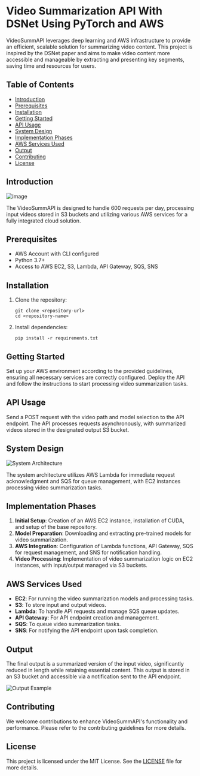 # Video Summarization API With DSNet Using PyTorch and AWS

VideoSummAPI leverages deep learning and AWS infrastructure to provide an efficient, scalable solution for summarizing video content. This project is inspired by the DSNet paper and aims to make video content more accessible and manageable by extracting and presenting key segments, saving time and resources for users.

## Table of Contents

- [Introduction](#introduction)
- [Prerequisites](#prerequisites)
- [Installation](#installation)
- [Getting Started](#getting-started)
- [API Usage](#api-usage)
- [System Design](#system-design)
- [Implementation Phases](#implementation-phases)
- [AWS Services Used](#aws-services-used)
- [Output](#output)
- [Contributing](#contributing)
- [License](#license)

## Introduction

![image](https://github.com/anvithalolla/Video_Summarization_API/assets/55392153/995d4d01-4234-49de-9093-98ac384c8a34)

The VideoSummAPI is designed to handle 600 requests per day, processing input videos stored in S3 buckets and utilizing various AWS services for a fully integrated cloud solution.

## Prerequisites

- AWS Account with CLI configured
- Python 3.7+
- Access to AWS EC2, S3, Lambda, API Gateway, SQS, SNS

## Installation

1. Clone the repository:
    ```
    git clone <repository-url>
    cd <repository-name>
    ```
2. Install dependencies:
    ```
    pip install -r requirements.txt
    ```

## Getting Started

Set up your AWS environment according to the provided guidelines, ensuring all necessary services are correctly configured. Deploy the API and follow the instructions to start processing video summarization tasks.

## API Usage

Send a POST request with the video path and model selection to the API endpoint. The API processes requests asynchronously, with summarized videos stored in the designated output S3 bucket.

## System Design

![System Architecture](path/to/system_architecture_image.png)

The system architecture utilizes AWS Lambda for immediate request acknowledgment and SQS for queue management, with EC2 instances processing video summarization tasks.

## Implementation Phases

1. **Initial Setup**: Creation of an AWS EC2 instance, installation of CUDA, and setup of the base repository.
2. **Model Preparation**: Downloading and extracting pre-trained models for video summarization.
3. **AWS Integration**: Configuration of Lambda functions, API Gateway, SQS for request management, and SNS for notification handling.
4. **Video Processing**: Implementation of video summarization logic on EC2 instances, with input/output managed via S3 buckets.

## AWS Services Used

- **EC2**: For running the video summarization models and processing tasks.
- **S3**: To store input and output videos.
- **Lambda**: To handle API requests and manage SQS queue updates.
- **API Gateway**: For API endpoint creation and management.
- **SQS**: To queue video summarization tasks.
- **SNS**: For notifying the API endpoint upon task completion.

## Output

The final output is a summarized version of the input video, significantly reduced in length while retaining essential content. This output is stored in an S3 bucket and accessible via a notification sent to the API endpoint.

![Output Example](path/to/output_example_image.png)

## Contributing

We welcome contributions to enhance VideoSummAPI's functionality and performance. Please refer to the contributing guidelines for more details.

## License

This project is licensed under the MIT License. See the [LICENSE](LICENSE) file for more details.


